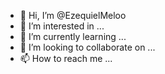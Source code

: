 - 👋 Hi, I’m @EzequielMeloo
- 👀 I’m interested in ...
- 🌱 I’m currently learning ...
- 💞️ I’m looking to collaborate on ...
- 📫 How to reach me ...

<!---
EzequielMeloo/EzequielMeloo is a ✨ special ✨ repository because its `README.md` (this file) appears on your GitHub profile.
You can click the Preview link to take a look at your changes.
--->
